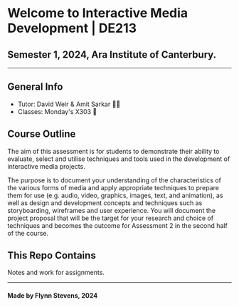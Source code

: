 # Welcome to Interactive Media Development | DE213
## Semester 1, 2024, Ara Institute of Canterbury.
-------------------------------------------

## General Info 

- Tutor: David Weir & Amit Sarkar :scientist:
- Classes: Monday's X303 :school:

## Course Outline

The aim of this assessment is for students to demonstrate their ability to evaluate, select and
utilise techniques and tools used in the development of interactive media projects.

The purpose is to document your understanding of the characteristics of the various forms of
media and apply appropriate techniques to prepare them for use (e.g. audio, video, graphics,
images, text, and animation), as well as design and development concepts and techniques
such as storyboarding, wireframes and user experience. You will document the project
proposal that will be the target for your research and choice of techniques and becomes the
outcome for Assessment 2 in the second half of the course.

## This Repo Contains

Notes and work for assignments.

***

#### Made by Flynn Stevens, 2024
